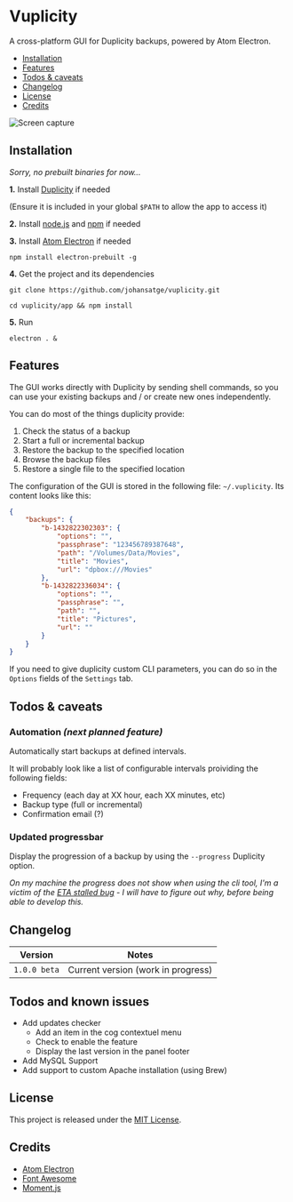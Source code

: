 # Vuplicity

A cross-platform GUI for Duplicity backups, powered by Atom Electron.

* [Installation](#installation)
* [Features](#features)
* [Todos & caveats](#todos)
* [Changelog](#changelog)
* [License](#license)
* [Credits](#credits)

![Screen capture](https://raw.github.com/johansatge/vuplicity/master/screenshot.png)

<a id="installation"></a>
## Installation

*Sorry, no prebuilt binaries for now...*

**1.** Install [Duplicity](http://duplicity.nongnu.org/) if needed

(Ensure it is included in your global `$PATH` to allow the app to access it)

**2.** Install [node.js](https://nodejs.org/) and [npm](https://github.com/npm/npm) if needed

**3.** Install [Atom Electron](http://electron.atom.io/) if needed

```
npm install electron-prebuilt -g
```

**4.** Get the project and its dependencies

```
git clone https://github.com/johansatge/vuplicity.git
```

```
cd vuplicity/app && npm install
```

**5.** Run

```
electron . &
```

<a id="features"></a>
## Features

The GUI works directly with Duplicity by sending shell commands, so you can use your existing backups and / or create new ones independently.

You can do most of the things duplicity provide:

1. Check the status of a backup
2. Start a full or incremental backup
3. Restore the backup to the specified location
4. Browse the backup files
5. Restore a single file to the specified location

The configuration of the GUI is stored in the following file: `~/.vuplicity`. Its content looks like this:

```json
{
    "backups": {
        "b-1432822302303": {
            "options": "",
            "passphrase": "123456789387648",
            "path": "/Volumes/Data/Movies",
            "title": "Movies",
            "url": "dpbox:///Movies"
        },
        "b-1432822336034": {
            "options": "",
            "passphrase": "",
            "path": "",
            "title": "Pictures",
            "url": ""
        }
    }
}
```

If you need to give duplicity custom CLI parameters, you can do so in the `Options` fields of the `Settings` tab.

<a id="todos"></a>
## Todos & caveats

### Automation *(next planned feature)*

Automatically start backups at defined intervals.

It will probably look like a list of configurable intervals proividing the following fields:

* Frequency (each day at XX hour, each XX minutes, etc)
* Backup type (full or incremental)
* Confirmation email (?)

### Updated progressbar

Display the progression of a backup by using the `--progress` Duplicity option.

*On my machine the progress does not show when using the cli tool, I'm a victim of the [ETA stalled bug](https://www.google.com/#q=duplicity+eta+stalled) - I will have to figure out why, before being able to develop this.*

<a id="changelog"></a>
## Changelog

Version | Notes
------- | ---------------
`1.0.0 beta` | Current version (work in progress)

## Todos and known issues

* Add updates checker
  * Add an item in the cog contextuel menu
  * Check to enable the feature
  * Display the last version in the panel footer
* Add MySQL Support
* Add support to custom Apache installation (using Brew)

<a id="license"></a>
## License

This project is released under the [MIT License](LICENSE).

<a id="credits"></a>
## Credits

* [Atom Electron](http://electron.atom.io)
* [Font Awesome](http://fontawesome.io)
* [Moment.js](http://momentjs.com)
